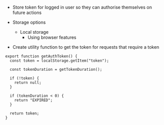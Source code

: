 - Store token for logged in user so they can authorise themselves on future actions

- Storage options
	- Local storage
		- Using browser features

- Create utility function to get the token for requests that require a token

```JS
export function getAuthToken() {
  const token = localStorage.getItem("token");

  const tokenDuration = getTokenDuration();

  if (!token) {
    return null;
  }

  if (tokenDuration < 0) {
    return "EXPIRED";
  }

  return token;
}
```